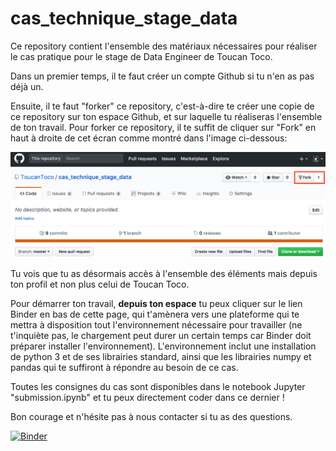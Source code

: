 # cas_technique_stage_data

Ce repository contient l'ensemble des matériaux nécessaires pour réaliser le cas pratique pour le stage de Data Engineer de Toucan Toco.

Dans un premier temps, il te faut créer un compte Github si tu n'en as pas déjà un.

Ensuite, il te faut "forker" ce repository, c'est-à-dire te créer une copie de ce repository sur ton espace Github, et sur laquelle tu réaliseras l'ensemble de ton travail.
Pour forker ce repository, il te suffit de cliquer sur "Fork" en haut à droite de cet écran comme montré dans l'image ci-dessous:

![fork](images/fork.png)

Tu vois que tu as désormais accès à l'ensemble des éléments mais depuis ton profil et non plus celui de Toucan Toco.

Pour démarrer ton travail, **depuis ton espace** tu peux cliquer sur le lien Binder en bas de cette page, qui t'amènera vers une plateforme qui te mettra à disposition tout l'environnement nécessaire pour travailler (ne t'inquiète pas, le chargement peut durer un certain temps car Binder doit préparer installer l'environnement). L'environnement inclut une installation de python 3 et de ses librairies standard, ainsi que les librairies numpy et pandas qui te suffiront à répondre au besoin de ce cas.  

Toutes les consignes du cas sont disponibles dans le notebook Jupyter "submission.ipynb" et tu peux directement coder dans ce dernier !

Bon courage et n'hésite pas à nous contacter si tu as des questions.


[![Binder](https://mybinder.org/badge.svg)](https://mybinder.org/v2/gh/ToucanToco/cas_technique_stage_data/master)
